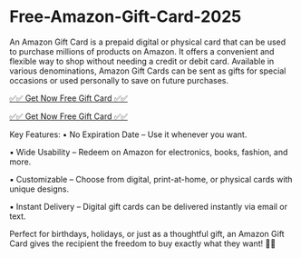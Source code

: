 # Free-Amazon-Gift-Card-2025
An Amazon Gift Card is a prepaid digital or physical card that can be used to purchase millions of products on Amazon. It offers a convenient and flexible way to shop without needing a credit or debit card. Available in various denominations, Amazon Gift Cards can be sent as gifts for special occasions or used personally to save on future purchases.

[✅✅ Get Now Free Gift Card ✅✅](http://obayed.xebecreward.com/5/)

[✅✅ Get Now Free Gift Card ✅✅](http://obayed.xebecreward.com/5/)

Key Features:
▪ No Expiration Date – Use it whenever you want.

▪ Wide Usability – Redeem on Amazon for electronics, books, fashion, and more.

▪ Customizable – Choose from digital, print-at-home, or physical cards with unique designs.

▪ Instant Delivery – Digital gift cards can be delivered instantly via email or text.

Perfect for birthdays, holidays, or just as a thoughtful gift, an Amazon Gift Card gives the recipient the freedom to buy exactly what they want! 🎁✨
